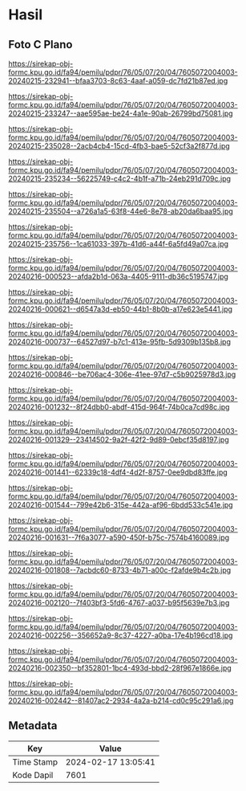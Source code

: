 # Hasil

## Foto C Plano

https://sirekap-obj-formc.kpu.go.id/fa94/pemilu/pdpr/76/05/07/20/04/7605072004003-20240215-232941--bfaa3703-8c63-4aaf-a059-dc7fd21b87ed.jpg

https://sirekap-obj-formc.kpu.go.id/fa94/pemilu/pdpr/76/05/07/20/04/7605072004003-20240215-233247--aae595ae-be24-4a1e-90ab-26799bd75081.jpg

https://sirekap-obj-formc.kpu.go.id/fa94/pemilu/pdpr/76/05/07/20/04/7605072004003-20240215-235028--2acb4cb4-15cd-4fb3-bae5-52cf3a2f877d.jpg

https://sirekap-obj-formc.kpu.go.id/fa94/pemilu/pdpr/76/05/07/20/04/7605072004003-20240215-235234--56225749-c4c2-4b1f-a71b-24eb291d709c.jpg

https://sirekap-obj-formc.kpu.go.id/fa94/pemilu/pdpr/76/05/07/20/04/7605072004003-20240215-235504--a726a1a5-63f8-44e6-8e78-ab20da6baa95.jpg

https://sirekap-obj-formc.kpu.go.id/fa94/pemilu/pdpr/76/05/07/20/04/7605072004003-20240215-235756--1ca61033-397b-41d6-a44f-6a5fd49a07ca.jpg

https://sirekap-obj-formc.kpu.go.id/fa94/pemilu/pdpr/76/05/07/20/04/7605072004003-20240216-000523--afda2b1d-063a-4405-9111-db36c5195747.jpg

https://sirekap-obj-formc.kpu.go.id/fa94/pemilu/pdpr/76/05/07/20/04/7605072004003-20240216-000621--d6547a3d-eb50-44b1-8b0b-a17e623e5441.jpg

https://sirekap-obj-formc.kpu.go.id/fa94/pemilu/pdpr/76/05/07/20/04/7605072004003-20240216-000737--64527d97-b7c1-413e-95fb-5d9309b135b8.jpg

https://sirekap-obj-formc.kpu.go.id/fa94/pemilu/pdpr/76/05/07/20/04/7605072004003-20240216-000846--be706ac4-306e-41ee-97d7-c5b9025978d3.jpg

https://sirekap-obj-formc.kpu.go.id/fa94/pemilu/pdpr/76/05/07/20/04/7605072004003-20240216-001232--8f24dbb0-abdf-415d-964f-74b0ca7cd98c.jpg

https://sirekap-obj-formc.kpu.go.id/fa94/pemilu/pdpr/76/05/07/20/04/7605072004003-20240216-001329--23414502-9a2f-42f2-9d89-0ebcf35d8197.jpg

https://sirekap-obj-formc.kpu.go.id/fa94/pemilu/pdpr/76/05/07/20/04/7605072004003-20240216-001441--62339c18-4df4-4d2f-8757-0ee9dbd83ffe.jpg

https://sirekap-obj-formc.kpu.go.id/fa94/pemilu/pdpr/76/05/07/20/04/7605072004003-20240216-001544--799e42b6-315e-442a-af96-6bdd533c541e.jpg

https://sirekap-obj-formc.kpu.go.id/fa94/pemilu/pdpr/76/05/07/20/04/7605072004003-20240216-001631--7f6a3077-a590-450f-b75c-7574b4160089.jpg

https://sirekap-obj-formc.kpu.go.id/fa94/pemilu/pdpr/76/05/07/20/04/7605072004003-20240216-001808--7acbdc60-8733-4b71-a00c-f2afde9b4c2b.jpg

https://sirekap-obj-formc.kpu.go.id/fa94/pemilu/pdpr/76/05/07/20/04/7605072004003-20240216-002120--7f403bf3-5fd6-4767-a037-b95f5639e7b3.jpg

https://sirekap-obj-formc.kpu.go.id/fa94/pemilu/pdpr/76/05/07/20/04/7605072004003-20240216-002256--356652a9-8c37-4227-a0ba-17e4b196cd18.jpg

https://sirekap-obj-formc.kpu.go.id/fa94/pemilu/pdpr/76/05/07/20/04/7605072004003-20240216-002350--bf352801-1bc4-493d-bbd2-28f967e1866e.jpg

https://sirekap-obj-formc.kpu.go.id/fa94/pemilu/pdpr/76/05/07/20/04/7605072004003-20240216-002442--81407ac2-2934-4a2a-b214-cd0c95c291a6.jpg


## Metadata

| Key        | Value               |
| ---------- | ------------------- |
| Time Stamp | 2024-02-17 13:05:41 |
| Kode Dapil | 7601                |



